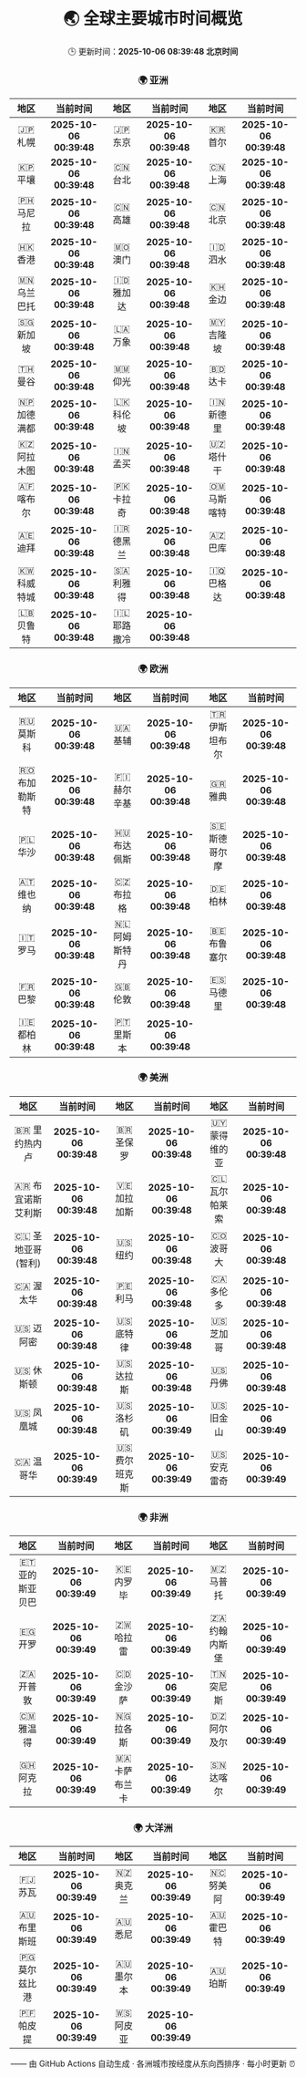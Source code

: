 <!-- GENERATED_BY_GMC_SCRIPT -->
<div align="center">

# 🌏 全球主要城市时间概览

🕒 更新时间：**2025-10-06 08:39:48 北京时间**

### 🌍 亚洲

| 地区 | 当前时间 | 地区 | 当前时间 | 地区 | 当前时间 |
| :--: | :--: | :--: | :--: | :--: | :--: |
| 🇯🇵 札幌 | **2025-10-06 00:39:48** | 🇯🇵 东京 | **2025-10-06 00:39:48** | 🇰🇷 首尔 | **2025-10-06 00:39:48** |
| 🇰🇵 平壤 | **2025-10-06 00:39:48** | 🇨🇳 台北 | **2025-10-06 00:39:48** | 🇨🇳 上海 | **2025-10-06 00:39:48** |
| 🇵🇭 马尼拉 | **2025-10-06 00:39:48** | 🇨🇳 高雄 | **2025-10-06 00:39:48** | 🇨🇳 北京 | **2025-10-06 00:39:48** |
| 🇭🇰 香港 | **2025-10-06 00:39:48** | 🇲🇴 澳门 | **2025-10-06 00:39:48** | 🇮🇩 泗水 | **2025-10-06 00:39:48** |
| 🇲🇳 乌兰巴托 | **2025-10-06 00:39:48** | 🇮🇩 雅加达 | **2025-10-06 00:39:48** | 🇰🇭 金边 | **2025-10-06 00:39:48** |
| 🇸🇬 新加坡 | **2025-10-06 00:39:48** | 🇱🇦 万象 | **2025-10-06 00:39:48** | 🇲🇾 吉隆坡 | **2025-10-06 00:39:48** |
| 🇹🇭 曼谷 | **2025-10-06 00:39:48** | 🇲🇲 仰光 | **2025-10-06 00:39:48** | 🇧🇩 达卡 | **2025-10-06 00:39:48** |
| 🇳🇵 加德满都 | **2025-10-06 00:39:48** | 🇱🇰 科伦坡 | **2025-10-06 00:39:48** | 🇮🇳 新德里 | **2025-10-06 00:39:48** |
| 🇰🇿 阿拉木图 | **2025-10-06 00:39:48** | 🇮🇳 孟买 | **2025-10-06 00:39:48** | 🇺🇿 塔什干 | **2025-10-06 00:39:48** |
| 🇦🇫 喀布尔 | **2025-10-06 00:39:48** | 🇵🇰 卡拉奇 | **2025-10-06 00:39:48** | 🇴🇲 马斯喀特 | **2025-10-06 00:39:48** |
| 🇦🇪 迪拜 | **2025-10-06 00:39:48** | 🇮🇷 德黑兰 | **2025-10-06 00:39:48** | 🇦🇿 巴库 | **2025-10-06 00:39:48** |
| 🇰🇼 科威特城 | **2025-10-06 00:39:48** | 🇸🇦 利雅得 | **2025-10-06 00:39:48** | 🇮🇶 巴格达 | **2025-10-06 00:39:48** |
| 🇱🇧 贝鲁特 | **2025-10-06 00:39:48** | 🇮🇱 耶路撒冷 | **2025-10-06 00:39:48** |   |   |

### 🌍 欧洲

| 地区 | 当前时间 | 地区 | 当前时间 | 地区 | 当前时间 |
| :--: | :--: | :--: | :--: | :--: | :--: |
| 🇷🇺 莫斯科 | **2025-10-06 00:39:48** | 🇺🇦 基辅 | **2025-10-06 00:39:48** | 🇹🇷 伊斯坦布尔 | **2025-10-06 00:39:48** |
| 🇷🇴 布加勒斯特 | **2025-10-06 00:39:48** | 🇫🇮 赫尔辛基 | **2025-10-06 00:39:48** | 🇬🇷 雅典 | **2025-10-06 00:39:48** |
| 🇵🇱 华沙 | **2025-10-06 00:39:48** | 🇭🇺 布达佩斯 | **2025-10-06 00:39:48** | 🇸🇪 斯德哥尔摩 | **2025-10-06 00:39:48** |
| 🇦🇹 维也纳 | **2025-10-06 00:39:48** | 🇨🇿 布拉格 | **2025-10-06 00:39:48** | 🇩🇪 柏林 | **2025-10-06 00:39:48** |
| 🇮🇹 罗马 | **2025-10-06 00:39:48** | 🇳🇱 阿姆斯特丹 | **2025-10-06 00:39:48** | 🇧🇪 布鲁塞尔 | **2025-10-06 00:39:48** |
| 🇫🇷 巴黎 | **2025-10-06 00:39:48** | 🇬🇧 伦敦 | **2025-10-06 00:39:48** | 🇪🇸 马德里 | **2025-10-06 00:39:48** |
| 🇮🇪 都柏林 | **2025-10-06 00:39:48** | 🇵🇹 里斯本 | **2025-10-06 00:39:48** |   |   |

### 🌍 美洲

| 地区 | 当前时间 | 地区 | 当前时间 | 地区 | 当前时间 |
| :--: | :--: | :--: | :--: | :--: | :--: |
| 🇧🇷 里约热内卢 | **2025-10-06 00:39:48** | 🇧🇷 圣保罗 | **2025-10-06 00:39:48** | 🇺🇾 蒙得维的亚 | **2025-10-06 00:39:48** |
| 🇦🇷 布宜诺斯艾利斯 | **2025-10-06 00:39:48** | 🇻🇪 加拉加斯 | **2025-10-06 00:39:48** | 🇨🇱 瓦尔帕莱索 | **2025-10-06 00:39:48** |
| 🇨🇱 圣地亚哥(智利) | **2025-10-06 00:39:48** | 🇺🇸 纽约 | **2025-10-06 00:39:48** | 🇨🇴 波哥大 | **2025-10-06 00:39:48** |
| 🇨🇦 渥太华 | **2025-10-06 00:39:48** | 🇵🇪 利马 | **2025-10-06 00:39:48** | 🇨🇦 多伦多 | **2025-10-06 00:39:48** |
| 🇺🇸 迈阿密 | **2025-10-06 00:39:48** | 🇺🇸 底特律 | **2025-10-06 00:39:48** | 🇺🇸 芝加哥 | **2025-10-06 00:39:48** |
| 🇺🇸 休斯顿 | **2025-10-06 00:39:48** | 🇺🇸 达拉斯 | **2025-10-06 00:39:48** | 🇺🇸 丹佛 | **2025-10-06 00:39:48** |
| 🇺🇸 凤凰城 | **2025-10-06 00:39:48** | 🇺🇸 洛杉矶 | **2025-10-06 00:39:49** | 🇺🇸 旧金山 | **2025-10-06 00:39:49** |
| 🇨🇦 温哥华 | **2025-10-06 00:39:49** | 🇺🇸 费尔班克斯 | **2025-10-06 00:39:49** | 🇺🇸 安克雷奇 | **2025-10-06 00:39:49** |

### 🌍 非洲

| 地区 | 当前时间 | 地区 | 当前时间 | 地区 | 当前时间 |
| :--: | :--: | :--: | :--: | :--: | :--: |
| 🇪🇹 亚的斯亚贝巴 | **2025-10-06 00:39:49** | 🇰🇪 内罗毕 | **2025-10-06 00:39:49** | 🇲🇿 马普托 | **2025-10-06 00:39:49** |
| 🇪🇬 开罗 | **2025-10-06 00:39:49** | 🇿🇼 哈拉雷 | **2025-10-06 00:39:49** | 🇿🇦 约翰内斯堡 | **2025-10-06 00:39:49** |
| 🇿🇦 开普敦 | **2025-10-06 00:39:49** | 🇨🇩 金沙萨 | **2025-10-06 00:39:49** | 🇹🇳 突尼斯 | **2025-10-06 00:39:49** |
| 🇨🇲 雅温得 | **2025-10-06 00:39:49** | 🇳🇬 拉各斯 | **2025-10-06 00:39:49** | 🇩🇿 阿尔及尔 | **2025-10-06 00:39:49** |
| 🇬🇭 阿克拉 | **2025-10-06 00:39:49** | 🇲🇦 卡萨布兰卡 | **2025-10-06 00:39:49** | 🇸🇳 达喀尔 | **2025-10-06 00:39:49** |

### 🌍 大洋洲

| 地区 | 当前时间 | 地区 | 当前时间 | 地区 | 当前时间 |
| :--: | :--: | :--: | :--: | :--: | :--: |
| 🇫🇯 苏瓦 | **2025-10-06 00:39:49** | 🇳🇿 奥克兰 | **2025-10-06 00:39:49** | 🇳🇨 努美阿 | **2025-10-06 00:39:49** |
| 🇦🇺 布里斯班 | **2025-10-06 00:39:49** | 🇦🇺 悉尼 | **2025-10-06 00:39:49** | 🇦🇺 霍巴特 | **2025-10-06 00:39:49** |
| 🇵🇬 莫尔兹比港 | **2025-10-06 00:39:49** | 🇦🇺 墨尔本 | **2025-10-06 00:39:49** | 🇦🇺 珀斯 | **2025-10-06 00:39:49** |
| 🇵🇫 帕皮提 | **2025-10-06 00:39:49** | 🇼🇸 阿皮亚 | **2025-10-06 00:39:49** |   |   |

—— 由 GitHub Actions 自动生成 · 各洲城市按经度从东向西排序 · 每小时更新 ⏰

</div>
